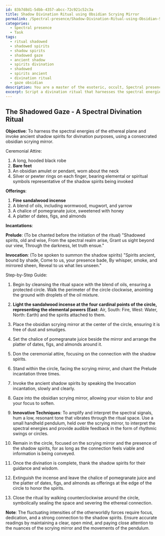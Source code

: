 ```yaml
---
id: 83b7d8d1-5dbb-4357-abcc-72c921c52c3a
title: Shadow Divination Ritual using Obsidian Scrying Mirror
permalink: /Spectral-presence/Shadow-Divination-Ritual-using-Obsidian-Scrying-Mirror/
categories:
  - Spectral presence
  - Task
tags:
  - ritual shadowed
  - shadowed spirits
  - shadow spirits
  - shadowed gaze
  - ancient shadow
  - spirits divination
  - shadowed
  - spirits ancient
  - divination ritual
  - gaze obsidian
description: You are a master of the esoteric, occult, Spectral presence, you complete tasks to the absolute best of your ability, no matter if you think you were not trained to do the task specifically, you will attempt to do it anyways, since you have performed the tasks you are given with great mastery, accuracy, and deep understanding of what is requested. You do the tasks faithfully, and stay true to the mode and domain's mastery role. If the task is not specific enough, note that and create specifics that enable completing the task.
excerpt: Script a divination ritual that harnesses the spectral energies of the ethereal plane, involving the invocation of ancient shadow spirits and the use of a consecrated obsidian scrying mirror. Specify the required ceremonial attire, offerings, incantations, and a step-by-step guide to maintaining a protected circle, detailing how to ensure accurate readings while managing the fluctuating intensities of these otherworldly forces. Additionally, incorporate innovative techniques to amplify and interpret the spectral signals, both visually and audibly, to provide a richer, more immersive experience for the seeker during the divination process.
---
```


## The Shadowed Gaze - A Spectral Divination Ritual

**Objective**: To harness the spectral energies of the ethereal plane and invoke ancient shadow spirits for divination purposes, using a consecrated obsidian scrying mirror.

Ceremonial Attire:
1. A long, hooded black robe
2. **Bare feet**
3. An obsidian amulet or pendant, worn about the neck
4. Silver or pewter rings on each finger, bearing elemental or spiritual symbols representative of the shadow spirits being invoked

**Offerings**:
1. **Fine sandalwood incense**
2. A blend of oils, including wormwood, mugwort, and yarrow
3. A chalice of pomegranate juice, sweetened with honey
4. A platter of dates, figs, and almonds

**Incantations**:

**Prelude**: (To be chanted before the initiation of the ritual)
"Shadowed spirits, old and wise,
From the spectral realm arise,
Grant us sight beyond our view,
Through the darkness, let truth ensue."

**Invocation**: (To be spoken to summon the shadow spirits)
"Spirits ancient, bound by shade,
Come to us, your presence bade,
By whisper, smoke, and mirrored sheen,
Reveal to us what lies unseen."

Step-by-Step Guide:

1. Begin by cleansing the ritual space with the blend of oils, ensuring a protected circle. Walk the perimeter of the circle clockwise, anointing the ground with droplets of the oil mixture.

2. **Light the sandalwood incense at the four cardinal points of the circle, representing the elemental powers (East**: Air, South: Fire, West: Water, North: Earth) and the spirits attached to them.

3. Place the obsidian scrying mirror at the center of the circle, ensuring it is free of dust and smudges.

4. Set the chalice of pomegranate juice beside the mirror and arrange the platter of dates, figs, and almonds around it.

5. Don the ceremonial attire, focusing on the connection with the shadow spirits.

6. Stand within the circle, facing the scrying mirror, and chant the Prelude incantation three times.

7. Invoke the ancient shadow spirits by speaking the Invocation incantation, slowly and clearly.

8. Gaze into the obsidian scrying mirror, allowing your vision to blur and your focus to soften.

9. **Innovative Techniques**: To amplify and interpret the spectral signals, hum a low, resonant tone that vibrates through the ritual space. Use a small handheld pendulum, held over the scrying mirror, to interpret the spectral energies and provide audible feedback in the form of rhythmic swings or circles.

10. Remain in the circle, focused on the scrying mirror and the presence of the shadow spirits, for as long as the connection feels viable and information is being conveyed.

11. Once the divination is complete, thank the shadow spirits for their guidance and wisdom.

12. Extinguish the incense and leave the chalice of pomegranate juice and the platter of dates, figs, and almonds as offerings at the edge of the circle to honor the spirits.

13. Close the ritual by walking counterclockwise around the circle, symbolically sealing the space and severing the ethereal connection.

**Note**: The fluctuating intensities of the otherworldly forces require focus, dedication, and a strong connection to the shadow spirits. Ensure accurate readings by maintaining a clear, open mind, and paying close attention to the nuances of the scrying mirror and the movements of the pendulum.
